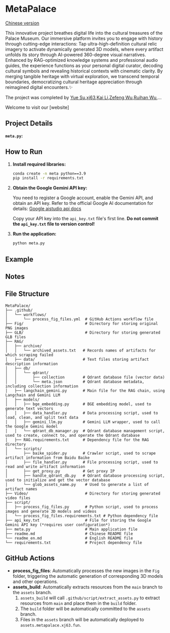# MetaPalace
[Chinese version](readme.md)

This innovative project breathes digital life into the cultural treasures of the Palace Museum. Our immersive platform invites you to engage with history through cutting-edge interactions: Tap ultra-high-definition cultural relic imagery to activate dynamically generated 3D models, where every artifact unfolds its story through AI-powered 360-degree visual narratives. Enhanced by RAG-optimized knowledge systems and professional audio guides, the experience functions as your personal digital curator, decoding cultural symbols and revealing historical contexts with cinematic clarity. By merging tangible heritage with virtual exploration, we transcend temporal boundaries, democratizing cultural heritage appreciation through reimagined digital encounters.✨

The project was completed by [Yue Su](https://selen-suyue.github.io),[xj63](https://github.com/xj63),[Kai Li](https://github.com/wink-snow),[Zefeng Wu](https://github.com/windansnowman),[Ruihan Wu](https://github.com/cool-chicken),...

Welcome to visit our [website]

## Project Details


 **`meta.py`:** 

## How to Run

1. **Install required libraries:**

    ```bash
    conda create -n meta python==3.9
    pip install -r requirements.txt 
    ```

2. **Obtain the Google Gemini API key:**

    You need to register a Google account, enable the Gemini API, and obtain an API key. Refer to the official Google AI documentation for details: [Google aistudio api docs](https://aistudio.google.com/apikey)


    Copy your API key into the `api_key.txt` file's first line. **Do not commit the `api_key.txt` file to version control!**

4. **Run the application:**

    ```bash
    python meta.py
    ```



## Example



## Notes



## File Structure
```
MetaPalace/
├── .github/
│   └── workflows/
│       └── process_fig_files.yml  # GitHub Actions workflow file
├── Fig/                           # Directory for storing original PNG images
├── GLB/                           # Directory for storing generated GLB files
├── RAG/
│   ├── archive/
│   │   └── archived_assets.txt   # Records names of artifacts for which scraping failed
│   ├── data/                     # Text files storing artifact description information
│   ├── db/
│   │   └── qdrant/
│   │       ├── collection        # Qdrant database file (vector data)
│   │       └── meta.json         # Qdrant database metadata, including collection information
│   ├── langchain_gemini.py       # Main file for the RAG chain, using Langchain and Gemini LLM
│   ├── models/
│   │   ├── bge_embedding.py      # BGE embedding model, used to generate text vectors
│   │   ├── data_handler.py       # Data processing script, used to load, clean, and split text data
│   │   ├── gemini_llm.py         # Gemini LLM wrapper, used to call the Google Gemini model
│   │   └── qdrant_db_manager.py  # Qdrant database management script, used to create, connect to, and operate the Qdrant database
│   ├── RAG.requirements.txt      # Dependency file for the RAG directory
│   └── scripts/
│       ├── baike_spider.py       # Crawler script, used to scrape artifact information from Baidu Baike
│       ├── file_handler.py       # File processing script, used to read and write artifact information
│       ├── get_proxy.py          # Get proxy IP
│       ├── handle_qdrant_db.py   # Qdrant database processing script, used to initialize and get the vector database
│       └── glob_assets_name.py    # Used to generate a list of artifact names
├── Video/                         # Directory for storing generated video files
├── script/
│   ├── process_fig_files.py       # Python script, used to process images and generate 3D models and videos
│   └── process_fig_files.requirements.txt # Python dependency file
├── api_key.txt                    # File for storing the Google Gemini API key (*requires user configuration*)
├── meta.py                        # Main application file
├── readme.md                      # Chinese README file
└── readme_en.md                   # English README file
└── requirements.txt               # Project dependency file
```

## GitHub Actions

- **process_fig_files**: Automatically processes the new images in the `Fig` folder, triggering the automatic generation of corresponding 3D models and other operations.
- **assets_build**: Automatically extracts resources from the `main` branch to the `assets` branch.
  1. `assets_build` will call `.github/script/extract_assets.py` to extract resources from `main` and place them in the `build` folder.
  2. The `build` folder will be automatically committed to the `assets` branch.
  3. Files in the `assets` branch will be automatically deployed to `assets.metapalace.xj63.fun`.
